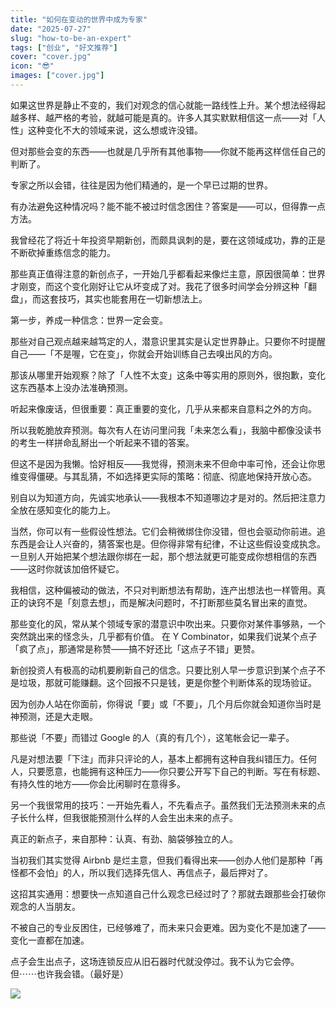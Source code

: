 ```yaml
---
title: "如何在变动的世界中成为专家"
date: "2025-07-27"
slug: "how-to-be-an-expert"
tags: ["创业", "好文推荐"]
cover: "cover.jpg"
icon: "😎"
images: ["cover.jpg"]
---
```

如果这世界是静止不变的，我们对观念的信心就能一路线性上升。某个想法经得起越多样、越严格的考验，就越可能是真的。许多人其实默默相信这一点——对「人性」这种变化不大的领域来说，这么想或许没错。



但对那些会变的东西——也就是几乎所有其他事物——你就不能再这样信任自己的判断了。



专家之所以会错，往往是因为他们精通的，是一个早已过期的世界。



有办法避免这种情况吗？能不能不被过时信念困住？答案是——可以，但得靠一点方法。



我曾经花了将近十年投资早期新创，而颇具讽刺的是，要在这领域成功，靠的正是不断砍掉重练信念的能力。



那些真正值得注意的新创点子，一开始几乎都看起来像烂主意，原因很简单：世界才刚变，而这个变化刚好让它从坏变成了对。我花了很多时间学会分辨这种「翻盘」，而这套技巧，其实也能套用在一切新想法上。



第一步，养成一种信念：世界一定会变。



那些对自己观点越来越笃定的人，潜意识里其实是认定世界静止。只要你不时提醒自己——「不是喔，它在变」，你就会开始训练自己去嗅出风的方向。



那该从哪里开始观察？除了「人性不太变」这条中等实用的原则外，很抱歉，变化这东西基本上没办法准确预测。



听起来像废话，但很重要：真正重要的变化，几乎从来都来自意料之外的方向。



所以我乾脆放弃预测。每次有人在访问里问我「未来怎么看」，我脑中都像没读书的考生一样拼命乱掰出一个听起来不错的答案。



但这不是因为我懒。恰好相反——我觉得，预测未来不但命中率可怜，还会让你思维变得僵硬。与其乱猜，不如选择更实际的策略：彻底、彻底地保持开放心态。



别自以为知道方向，先诚实地承认——我根本不知道哪边才是对的。然后把注意力全放在感知变化的能力上。



当然，你可以有一些假设性想法。它们会稍微绑住你没错，但也会驱动你前进。追东西是会让人兴奋的，猜答案也是。但你得非常有纪律，不让这些假设变成执念。
一旦别人开始把某个想法跟你绑在一起，那个想法就更可能变成你想相信的东西——这时你就该加倍怀疑它。



我相信，这种偏被动的做法，不只对判断想法有帮助，连产出想法也一样管用。真正的诀窍不是「刻意去想」，而是解决问题时，不打断那些莫名冒出来的直觉。



那些变化的风，常从某个领域专家的潜意识中吹出来。只要你对某件事够熟，一个突然跳出来的怪念头，几乎都有价值。
在 Y Combinator，如果我们说某个点子「疯了点」，那通常是称赞——搞不好还比「这点子不错」更赞。



新创投资人有极高的动机要刷新自己的信念。只要比别人早一步意识到某个点子不是垃圾，那就可能赚翻。这个回报不只是钱，更是你整个判断体系的现场验证。



因为创办人站在你面前，你得说「要」或「不要」，几个月后你就会知道你当时是神预测，还是大走眼。



那些说「不要」而错过 Google 的人（真的有几个），这笔帐会记一辈子。



凡是对想法要「下注」而非只评论的人，基本上都拥有这种自我纠错压力。任何人，只要愿意，也能拥有这种压力——你只要公开写下自己的判断。写在有标题、有持久性的地方——你会比闲聊时在意得多。



另一个我很常用的技巧：一开始先看人，不先看点子。虽然我们无法预测未来的点子长什么样，但我很能预测什么样的人会生出未来的点子。



真正的新点子，来自那种：认真、有劲、脑袋够独立的人。



当初我们其实觉得 Airbnb 是烂主意，但我们看得出来——创办人他们是那种「再怪都不会怕」的人，所以我们选择先信人、再信点子，最后押对了。



这招其实通用：想要快一点知道自己什么观念已经过时了？那就去跟那些会打破你观念的人当朋友。



不被自己的专业反困住，已经够难了，而未来只会更难。因为变化不是加速了——变化一直都在加速。



点子会生出点子，这场连锁反应从旧石器时代就没停过。我不认为它会停。
但⋯⋯也许我会错。（最好是）




![](https://prod-files-secure.s3.us-west-2.amazonaws.com/112d0858-5090-4d34-a606-b75eb8d65fd2/46476355-9cf3-4e99-9b7a-3531bc426380/1000202064.png?X-Amz-Algorithm=AWS4-HMAC-SHA256&X-Amz-Content-Sha256=UNSIGNED-PAYLOAD&X-Amz-Credential=ASIAZI2LB466TSAYK5H7%2F20250921%2Fus-west-2%2Fs3%2Faws4_request&X-Amz-Date=20250921T024632Z&X-Amz-Expires=3600&X-Amz-Security-Token=IQoJb3JpZ2luX2VjEIL%2F%2F%2F%2F%2F%2F%2F%2F%2F%2FwEaCXVzLXdlc3QtMiJIMEYCIQCxIUrGVmWwZgGpJ0uo8vsQqM5FkRHIIBzM1qp6n%2FNmSwIhAN866kD6bD5TulsgQWKI5p0%2FPL6chTYMpdpTuFIXNV5HKogECPv%2F%2F%2F%2F%2F%2F%2F%2F%2F%2FwEQABoMNjM3NDIzMTgzODA1Igzp3pgeqHFathM6Oawq3APXREY6MhUIrLR9pAiq8owlFZuI7VWlE1xeyOcZD6B%2FejFHgCQos25kBRIV44PQESx4VhZEl94QHxTmwo6bckyAb8P2WiI6Mx8Pq4wcUHybv%2BQSqr1XCXq6JkYKG2ROT%2BKcvN3%2BpDWuw9my%2BABGF1wHPbjJMh1c0F5lzk8U%2BM7Z%2FrcWa8vu4yzaS5rQj2TeutrnGndY1VRImms6GAmGmDQMWcNaug9khaIo7guJLSVBHvzilyDvB80e026zeCyNEkGWQImnLZRXvz3rN5iJJfZM7cz0hCRh%2B4cHkgxQsCYraYdPARXywoBbjVBkDOkJF8b7N4KSZmNago%2FNG9Ic4ZN7lCT%2F3fuJ4cnEW8oQwAdJnPuy1XSoz%2FLjHlRFcajXqDWkodoy9PpMNwKcUR%2Brsk7SO1mIVSTm3s5rJ%2B%2B5O2c9GO4YusLELYzSR8Os0Kl5OTylKbic5a6H6gxYOlmGkhAEne9gRD4YTJBTEduNNhdSVMs%2F2Ds1G9v4KrEPwo6psXxbixQhFaWczA1QUk8y6gmfD4lzABc4brge2IbKlwke8T8WeDBeogTpPX0X%2Fg%2BSrP71ISm7Xrf%2BULZ450UVsFITkdif6oPdUlGrxVkzUX4scVojqdPhzAosDpHL8DDFu73GBjqkASUAs2OmCTJv8%2F%2BHUiVOvPS%2Fmt8%2F961hQiIl8Yey%2FG1D1QDaGs1QIg%2BE1Dcz3ic%2FObgGsFVKeCGfkQ0o5jECs2Hy2n%2FE6KqAWrs4VNO%2BweQm%2F8iQhQIzpKZugjUtOviqH5b%2FMZLHrifh90sYqeAc5RQcgvd0rPPrPJpwvC7IxwfplA1ZbFeISsuyM7n%2Bxn5TpKTifuf%2FvtQxSOtr1TzK82qAcubH&X-Amz-Signature=1fac2a72ba02efd3ca0e27a3bd3b6a248ed31ac1bda97e1616d8e0e14a889016&X-Amz-SignedHeaders=host&x-amz-checksum-mode=ENABLED&x-id=GetObject)

